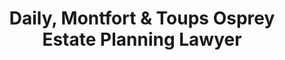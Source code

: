 ---
title: "Daily, Montfort & Toups Osprey Estate Planning Lawyer"
url: /osprey/daily-montfort-und-toups-osprey-estate-planning-lawyer/
shop: Supermarkt
---